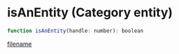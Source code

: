 # isAnEntity (Category entity)

```js
function isAnEntity(handle: number): boolean
```

[filename](isAnEntity_m.md ':include')